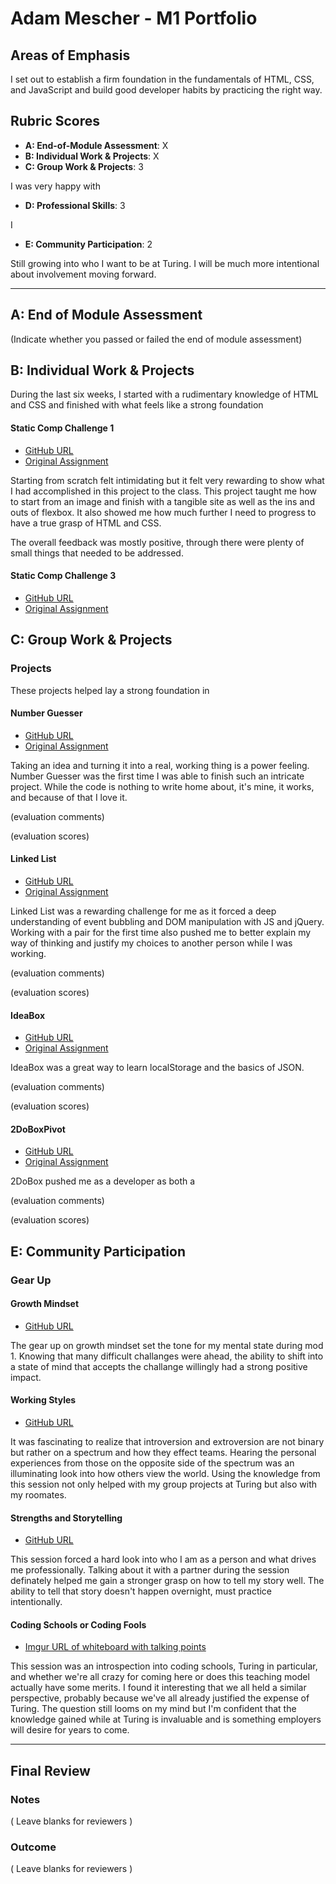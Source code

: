 # Adam Mescher - M1 Portfolio

## Areas of Emphasis

I set out to establish a firm foundation in the fundamentals of HTML, CSS, and JavaScript and build good developer habits by practicing the right way.  

## Rubric Scores

* **A: End-of-Module Assessment**: X
* **B: Individual Work & Projects**: X
* **C: Group Work & Projects**: 3

I was very happy with 

* **D: Professional Skills**: 3

I 

* **E: Community Participation**: 2

Still growing into who I want to be at Turing. I will be much more intentional about involvement moving forward. 

-----------------------

## A: End of Module Assessment

(Indicate whether you passed or failed the end of module assessment)


## B: Individual Work & Projects

During the last six weeks, I started with a rudimentary knowledge of HTML and CSS and finished with what feels like a strong foundation 

#### Static Comp Challenge 1

* [GitHub URL](https://github.com/AdamMescher/ad-comp-challenge-1)
* [Original Assignment](http://frontend.turing.io/projects/m1-static-comp-1.html)

Starting from scratch felt intimidating but it felt very rewarding to show what I had accomplished in this project to the class. This project taught me how to start from an image and finish with a tangible site as well as the ins and outs of flexbox. It also showed me how much further I need to progress to have a true grasp of HTML and CSS. 

The overall feedback was mostly positive, through there were plenty of small things that needed to be addressed.

#### Static Comp Challenge 3

* [GitHub URL](https://github.com/AdamMescher/am-comp-challenge-3)
* [Original Assignment](http://frontend.turing.io/projects/m1-static-comp-3.html)


## C: Group Work & Projects

### Projects

These projects helped lay a strong foundation in 

#### Number Guesser

* [GitHub URL](https://github.com/AdamMescher/number-guesser/blob/master/README.md)
* [Original Assignment](http://frontend.turing.io/projects/number-guesser.html)

Taking an idea and turning it into a real, working thing is a power feeling. Number Guesser was the first time I was able to finish such an intricate project. While the code is nothing to write home about, it's mine, it works, and because of that I love it.  

(evaluation comments)

(evaluation scores)

#### Linked List

* [GitHub URL](https://github.com/AdamMescher/linked-list)
* [Original Assignment](http://frontend.turing.io/projects/linked-list.html)

Linked List was a rewarding challenge for me as it forced a deep understanding of event bubbling and DOM manipulation with JS and jQuery. Working with a pair for the first time also pushed me to better explain my way of thinking and justify my choices to another person while I was working. 

(evaluation comments)

(evaluation scores)

#### IdeaBox

* [GitHub URL](https://github.com/AdamMescher/ideabox)
* [Original Assignment](http://frontend.turing.io/projects/ideabox.html)

IdeaBox was a great way to learn localStorage and the basics of JSON. 

(evaluation comments)

(evaluation scores)

#### 2DoBoxPivot

* [GitHub URL](https://github.com/AdamMescher/2DoBox-Pivot)
* [Original Assignment](http://frontend.turing.io/projects/2DoBox-Pivot-Mod1.html)

2DoBox pushed me as a developer as both a 

(evaluation comments)

(evaluation scores)

## E: Community Participation

### Gear Up
#### Growth Mindset

* [GitHub URL](https://github.com/turingschool/gear-up/blob/master/Growth_Mindset_Facilitator_Guide.markdown)

The gear up on growth mindset set the tone for my mental state during mod 1. Knowing that many difficult challanges were ahead, the ability to shift into a state of mind that accepts the challange willingly had a strong positive impact.

#### Working Styles

* [GitHub URL](https://github.com/turingschool/gear-up/blob/master/introversion.markdown)

It was fascinating to realize that introversion and extroversion are not binary but rather on a spectrum and how they effect teams. Hearing the personal experiences from those on the opposite side of the spectrum was an illuminating look into how others view the world. Using the knowledge from this session not only helped with my group projects at Turing but also with my roomates.

#### Strengths and Storytelling

* [GitHub URL](https://github.com/turingschool/career-development-curriculum/blob/master/module_one/strengths_and_storytelling.md)

This session forced a hard look into who I am as a person and what drives me professionally. Talking about it with a partner during the session definately helped me gain a stronger grasp on how to tell my story well. The ability to tell that story doesn't happen overnight, must practice intentionally. 

#### Coding Schools or Coding Fools

* [Imgur URL of whiteboard with talking points](http://imgur.com/a/rjaPf)

This session was an introspection into coding schools, Turing in particular, and whether we're all crazy for coming here or does this teaching model actually have some merits. I found it interesting that we all held a similar perspective, probably because we've all already justified the expense of Turing. The question still looms on my mind but I'm confident that the knowledge gained while at Turing is invaluable and is something employers will desire for years to come. 

------------------

## Final Review

### Notes

( Leave blanks for reviewers )

### Outcome

( Leave blanks for reviewers )
